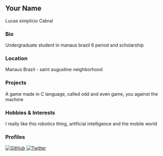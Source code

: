 ## Your Name
Lucas simplicio Cabral
### Bio
Undergraduate student in manaus brazil 6 period and scholarship

### Location
Manaus Brazil - saint augustine neighborhood

### Projects
A game made in C language, called odd and even game, you against the machine

### Hobbies & Interests
I really like this robotics thing, artificial intelligence and the mobile world

### Profiles
[![GitHub][github-img]](https://github.com/cabral33/) 
[![Twitter][twitter-img]](https://twitter.com/cabrall33)

<!-- Don't edit the below 2 lines -->
[twitter-img]: https://i.imgur.com/wWzX9uB.png
[github-img]: https://i.imgur.com/9I6NRUm.png
